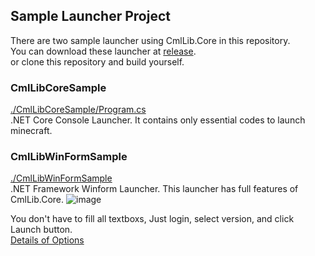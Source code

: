 ## Sample Launcher Project

There are two sample launcher using CmlLib.Core in this repository.  
You can download these launcher at [release](https://github.com/AlphaBs/CmlLib.Core/releases).  
or clone this repository and build yourself.

### CmlLibCoreSample 
[./CmlLibCoreSample/Program.cs](https://github.com/AlphaBs/CmlLib.Core/blob/v2.0.2/CmlLibCoreSample/Program.cs)  
.NET Core Console Launcher. It contains only essential codes to launch minecraft.  

### CmlLibWinFormSample
[./CmlLibWinFormSample](https://github.com/AlphaBs/CmlLib.Core/tree/v2.0.2/CmlLibWinFormSample)  
.NET Framework Winform Launcher. This launcher has full features of CmlLib.Core. 
![image](https://user-images.githubusercontent.com/17783561/82755684-2b385980-9e10-11ea-966e-9edb2f1c0718.png)  


You don't have to fill all textboxs, Just login, select version, and click Launch button.  
[Details of Options](https://github.com/AlphaBs/CmlLib.Core/wiki/MLaunchOption)